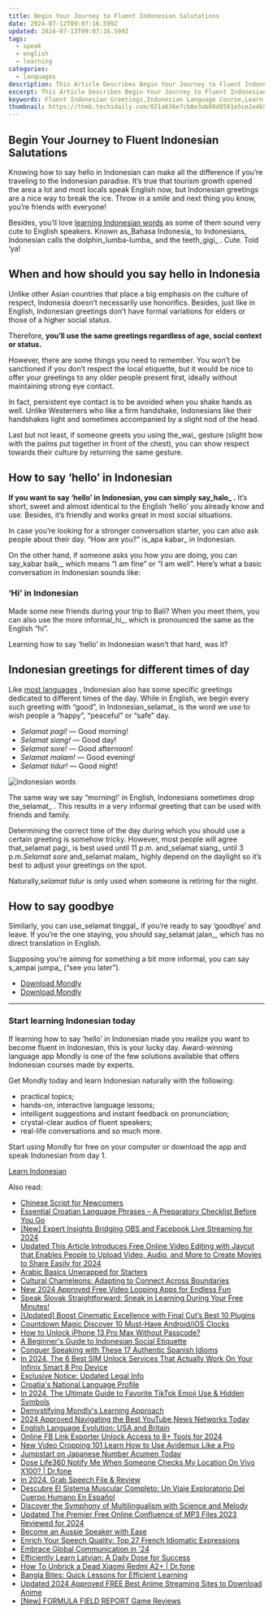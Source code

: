 ```yaml
---
title: Begin Your Journey to Fluent Indonesian Salutations
date: 2024-07-12T09:07:16.599Z
updated: 2024-07-13T09:07:16.599Z
tags:
  - speak
  - english
  - learning
categories:
  - languages
description: This Article Describes Begin Your Journey to Fluent Indonesian Salutations
excerpt: This Article Describes Begin Your Journey to Fluent Indonesian Salutations
keywords: Fluent Indonesian Greetings,Indonesian Language Course,Learn Indonesian Salutations,Mastering Indonesian Communication,Indonesian Etiquette and Salutations,Indonesian Language Basics for Greetings,Polite Indonesian Salutations Guide
thumbnail: https://thmb.techidaily.com/021a636e7cb8e3ab80d8561e5ce2e4b597fd93ffb1b210b719494f43e8dc1394.jpg
---
```


## Begin Your Journey to Fluent Indonesian Salutations

 Knowing how to say hello in Indonesian can make all the difference if you’re traveling to the Indonesian paradise. It’s true that tourism growth opened the area a lot and most locals speak English now, but Indonesian greetings are a nice way to break the ice. Throw in a smile and next thing you know, you’re friends with everyone!

 Besides, you’ll love [learning Indonesian words](https://app.adjust.io/5ixfg4k?campaign=blog-post-id-6912&fallback=https%3A%2F%2Fapp.mondly.com?avangate%5Fsrc=blog-post-id-6912?mother%5Flang=en%5Fus?target%5Flang=id&redirect%5Fandroid=https%3A%2F%2Fplay.google.com%2Fstore%2Fapps%2Fdetails%3Fid%3Dcom.atistudios.mondly.languages&redirect%5Fios=https%3A%2F%2Fitunes.apple.com%2Fapp%2Fid987873536&redirect%5Fmacos=https%3A%2F%2Fapp.mondly.com?avangate%5Fsrc=blog-post-id-6912?mother%5Flang=en%5Fus?target%5Flang=id) as some of them sound very cute to English speakers. Known as_Bahasa Indonesia_ to Indonesians, Indonesian calls the dolphin_lumba-lumba_ and the teeth_gigi_ . Cute. Told ‘ya!

## When and how should you say hello in Indonesia

 Unlike other Asian countries that place a big emphasis on the culture of respect, Indonesia doesn’t necessarily use honorifics. Besides, just like in English, Indonesian greetings don’t have formal variations for elders or those of a higher social status.

 Therefore, **you’ll use the same greetings regardless of age, social context or status.**

 However, there are some things you need to remember. You won’t be sanctioned if you don’t respect the local etiquette, but it would be nice to offer your greetings to any older people present first, ideally without maintaining strong eye contact.

 In fact, persistent eye contact is to be avoided when you shake hands as well. Unlike Westerners who like a firm handshake, Indonesians like their handshakes light and sometimes accompanied by a slight nod of the head.

 Last but not least, if someone greets you using the_wai_ gesture (slight bow with the palms put together in front of the chest), you can show respect towards their culture by returning the same gesture.

## How to say ‘hello’ in Indonesian

 **If you want to say ‘hello’ in Indonesian, you can simply say_halo_ .** It’s short, sweet and almost identical to the English ‘hello’ you already know and use. Besides, it’s friendly and works great in most social situations.

 In case you’re looking for a stronger conversation starter, you can also ask people about their day. “How are you?” is_apa kabar_ in Indonesian.

 On the other hand, if someone asks you how you are doing, you can say_kabar baik,_ which means “I am fine” or “I am well”. Here’s what a basic conversation in Indonesian sounds like:

### ‘Hi’ in Indonesian

 Made some new friends during your trip to Bali? When you meet them, you can also use the more informal_hi,_ which is pronounced the same as the English “hi”.

Learning how to say ‘hello’ in Indonesian wasn’t that hard, was it?

## Indonesian greetings for different times of day

 Like [most languages](https://shop.mondly.com/affiliate.php?ACCOUNT=ATISTUDI&AFFILIATE=108875&PATH=https://www.mondly.com?AFFILIATE=108875) , Indonesian also has some specific greetings dedicated to different times of the day. While in English, we begin every such greeting with “good”, in Indonesian_selamat_ is the word we use to wish people a “happy”, “peaceful” or “safe” day.

* _Selamat pagi!_  — Good morning!
* _Selamat siang!_ — Good day!
* _Selamat sore!_ — Good afternoon!
* _Selamat malam!_ — Good evening!
* _Selamat tidur!_ — Good night!

![indonesian words](https://edge.mondly.com/blog/wp-content/uploads/2022/07/indonesian-words.png "Hello In Indonesian: A Quick Guide To Indonesian Greetings 2")

 The same way we say “morning!’ in English, Indonesians sometimes drop the_selamat_ . This results in a very informal greeting that can be used with friends and family.

 Determining the correct time of the day during which you should use a certain greeting is somehow tricky. However, most people will agree that_selamat pagi_ is best used until 11 p.m. and_selamat siang_ until 3 p.m._Selamat sore_ and_selamat malam_ highly depend on the daylight so it’s best to adjust your greetings on the spot.

 Naturally,_selamat tidur_ is only used when someone is retiring for the night.

## How to say goodbye

 Similarly, you can use_selamat tinggal_ if you’re ready to say ‘goodbye’ and leave. If you’re the one staying, you should say_selamat jalan,_ which has no direct translation in English.

 Supposing you’re aiming for something a bit more informal, you can say s_ampai jumpa_ (“see you later”).

* [Download Mondly](https://www.facebook.com/sharer/sharer.php?u=https%3A%2F%2Fwww.mondly.com%2Fblog%2Fhello-in-indonesian%2F&t=Hello+in+Indonesian%3A+A+Quick+Guide+to+Indonesian+Greetings "Share on Facebook")
* [Download Mondly](https://shop.mondly.com/affiliate.php?ACCOUNT=ATISTUDI&AFFILIATE=108875&PATH=https://www.mondly.com?AFFILIATE=108875)

---

### Start learning Indonesian today

 If learning how to say ‘hello’ in Indonesian made you realize you want to become fluent in Indonesian, this is your lucky day. Award-winning language app Mondly is one of the few solutions available that offers Indonesian courses made by experts.

Get Mondly today and learn Indonesian naturally with the following:

* practical topics;
* hands-on, interactive language lessons;
* intelligent suggestions and instant feedback on pronunciation;
* crystal-clear audios of fluent speakers;
* real-life conversations and so much more.

 Start using Mondly for free on your computer or download the app and speak Indonesian from day 1.

[Learn Indonesian](https://adjt.mondly.com/5ixfg4k?campaign=blog-post-id-6912&fallback=https%3A%2F%2Fapp.mondly.com%3Futm%5Fmedium%3Dblog%5Fblog-post-id-6912%26utm%5Fsource%3Dblog-post-id-6912&redirect%5Fmacos=https%3A%2F%2Fapp.mondly.com%3Futm%5Fmedium%3Dblog%5Fblog-post-id-6912%26utm%5Fsource%3Dblog-post-id-6912&redirect%5Fandroid=https%3A%2F%2Fplay.google.com%2Fstore%2Fapps%2Fdetails%3Fid%3Dcom.atistudios.mondly.languages%3Futm%5Fmedium%3Dblog%5Fblog-post-id-6912%26utm%5Fsource%3Dblog-post-id-6912&redirect%5Fios=https%3A%2F%2Fapps.apple.com%2Fapp%2Fapple-store%2Fid987873536%3Fpt%3D78954800%26ct%3Dblog-post-id-6912%26mt%3D8 "Learn Indonesian")

<ins class="adsbygoogle"
     style="display:block"
     data-ad-format="autorelaxed"
     data-ad-client="ca-pub-7571918770474297"
     data-ad-slot="1223367746"></ins>



<ins class="adsbygoogle"
     style="display:block"
     data-ad-client="ca-pub-7571918770474297"
     data-ad-slot="8358498916"
     data-ad-format="auto"
     data-full-width-responsive="true"></ins>



<span class="atpl-alsoreadstyle">Also read:</span>
<div><ul>
<li><a href="https://mondly-stories.techidaily.com/chinese-script-for-newcomers/"><u>Chinese Script for Newcomers</u></a></li>
<li><a href="https://mondly-stories.techidaily.com/essential-croatian-language-phrases-a-preparatory-checklist-before-you-go/"><u>Essential Croatian Language Phrases – A Preparatory Checklist Before You Go</u></a></li>
<li><a href="https://screen-video-capture.techidaily.com/new-expert-insights-bridging-obs-and-facebook-live-streaming-for-2024/"><u>[New] Expert Insights  Bridging OBS and Facebook Live Streaming for 2024</u></a></li>
<li><a href="https://smart-video-editing.techidaily.com/updated-this-article-introduces-free-online-video-editing-with-jaycut-that-enables-people-to-upload-video-audio-and-more-to-create-movies-to-share-easily-fo/"><u>Updated This Article Introduces Free Online Video Editing with Jaycut that Enables People to Upload Video, Audio, and More to Create Movies to Share Easily for 2024</u></a></li>
<li><a href="https://mondly-stories.techidaily.com/arabic-basics-unwrapped-for-starters/"><u>Arabic Basics Unwrapped for Starters</u></a></li>
<li><a href="https://mondly-stories.techidaily.com/cultural-chameleons-adapting-to-connect-across-boundaries/"><u>Cultural Chameleons: Adapting to Connect Across Boundaries</u></a></li>
<li><a href="https://video-creation-software.techidaily.com/new-2024-approved-free-video-looping-apps-for-endless-fun/"><u>New 2024 Approved Free Video Looping Apps for Endless Fun</u></a></li>
<li><a href="https://mondly-stories.techidaily.com/1719581246725-speak-slovak-straightforward-sneak-in-learning-during-your-free-minutes/"><u>Speak Slovak Straightforward: Sneak in Learning During Your Free Minutes!</u></a></li>
<li><a href="https://extra-lessons.techidaily.com/updated-boost-cinematic-excellence-with-final-cuts-best-10-plugins/"><u>[Updated] Boost Cinematic Excellence with Final Cut’s Best 10 Plugins</u></a></li>
<li><a href="https://extra-information.techidaily.com/countdown-magic-discover-10-must-have-androidios-clocks/"><u>Countdown Magic  Discover 10 Must-Have Android/iOS Clocks</u></a></li>
<li><a href="https://ios-unlock.techidaily.com/how-to-unlock-iphone-13-pro-max-without-passcode-by-drfone-ios/"><u>How to Unlock iPhone 13 Pro Max Without Passcode?</u></a></li>
<li><a href="https://mondly-stories.techidaily.com/a-beginners-guide-to-indonesian-social-etiquette/"><u>A Beginner's Guide to Indonesian Social Etiquette</u></a></li>
<li><a href="https://mondly-stories.techidaily.com/conquer-speaking-with-these-17-authentic-spanish-idioms/"><u>Conquer Speaking with These 17 Authentic Spanish Idioms</u></a></li>
<li><a href="https://sim-unlock.techidaily.com/in-2024-the-6-best-sim-unlock-services-that-actually-work-on-your-infinix-smart-8-pro-device-by-drfone-android/"><u>In 2024, The 6 Best SIM Unlock Services That Actually Work On Your Infinix Smart 8 Pro Device</u></a></li>
<li><a href="https://mondly-stories.techidaily.com/exclusive-notice-updated-legal-info/"><u>Exclusive Notice: Updated Legal Info</u></a></li>
<li><a href="https://mondly-stories.techidaily.com/croatias-national-language-profile/"><u>Croatia's National Language Profile</u></a></li>
<li><a href="https://tiktok-clips.techidaily.com/in-2024-the-ultimate-guide-to-favorite-tiktok-emoji-use-and-hidden-symbols/"><u>In 2024, The Ultimate Guide to Favorite TikTok Emoji Use & Hidden Symbols</u></a></li>
<li><a href="https://mondly-stories.techidaily.com/demystifying-mondlys-learning-approach/"><u>Demystifying Mondly's Learning Approach</u></a></li>
<li><a href="https://youtube-help.techidaily.com/2024-approved-navigating-the-best-youtube-news-networks-today/"><u>2024 Approved  Navigating the Best YouTube News Networks Today</u></a></li>
<li><a href="https://mondly-stories.techidaily.com/english-language-evolution-usa-and-britain/"><u>English Language Evolution: USA and Britain</u></a></li>
<li><a href="https://facebook-video-content.techidaily.com/online-fb-link-exporter-unlock-access-to-8plus-tools-for-2024/"><u>Online FB Link Exporter  Unlock Access to 8+ Tools for 2024</u></a></li>
<li><a href="https://ai-driven-video-production.techidaily.com/new-video-cropping-101-learn-how-to-use-avidemux-like-a-pro/"><u>New Video Cropping 101 Learn How to Use Avidemux Like a Pro</u></a></li>
<li><a href="https://mondly-stories.techidaily.com/1719579517545-jumpstart-on-japanese-number-acumen-today/"><u>Jumpstart on Japanese Number Acumen Today</u></a></li>
<li><a href="https://fake-location.techidaily.com/dose-life360-notify-me-when-someone-checks-my-location-on-vivo-x100-drfone-by-drfone-virtual-android/"><u>Dose Life360 Notify Me When Someone Checks My Location On Vivo X100? | Dr.fone</u></a></li>
<li><a href="https://video-screen-grab.techidaily.com/in-2024-grab-speech-file-and-review/"><u>In 2024, Grab Speech File & Review</u></a></li>
<li><a href="https://mondly-stories.techidaily.com/descubre-el-sistema-muscular-completo-un-viaje-exploratorio-del-cuerpo-humano-en-espanol/"><u>Descubre El Sistema Muscular Completo: Un Viaje Exploratorio Del Cuerpo Humano En Español</u></a></li>
<li><a href="https://mondly-stories.techidaily.com/discover-the-symphony-of-multilingualism-with-science-and-melody/"><u>Discover the Symphony of Multilingualism with Science and Melody</u></a></li>
<li><a href="https://audio-shaping.techidaily.com/updated-the-premier-free-online-confluence-of-mp3-files-2023-reviewed-for-2024/"><u>Updated The Premier Free Online Confluence of MP3 Files 2023 Reviewed for 2024</u></a></li>
<li><a href="https://mondly-stories.techidaily.com/become-an-aussie-speaker-with-ease/"><u>Become an Aussie Speaker with Ease</u></a></li>
<li><a href="https://mondly-stories.techidaily.com/enrich-your-speech-quality-top-27-french-idiomatic-expressions/"><u>Enrich Your Speech Quality: Top 27 French Idiomatic Expressions</u></a></li>
<li><a href="https://mondly-stories.techidaily.com/embrace-global-communication-in-24/"><u>Embrace Global Communication in '24</u></a></li>
<li><a href="https://mondly-stories.techidaily.com/efficiently-learn-latvian-a-daily-dose-for-success/"><u>Efficiently Learn Latvian: A Daily Dose for Success</u></a></li>
<li><a href="https://howto.techidaily.com/how-to-unbrick-a-dead-xiaomi-redmi-a2plus-drfone-by-drfone-fix-android-problems-fix-android-problems/"><u>How To Unbrick a Dead Xiaomi Redmi A2+ | Dr.fone</u></a></li>
<li><a href="https://mondly-stories.techidaily.com/bangla-bites-quick-lessons-for-efficient-learning/"><u>Bangla Bites: Quick Lessons for Efficient Learning</u></a></li>
<li><a href="https://animation-videos.techidaily.com/updated-2024-approved-free-best-anime-streaming-sites-to-download-anime/"><u>Updated 2024 Approved FREE Best Anime Streaming Sites to Download Anime</u></a></li>
<li><a href="https://some-techniques.techidaily.com/new-formula-field-report-game-reviews/"><u>[New] FORMULA FIELD REPORT  Game Reviews</u></a></li>
</ul></div>
